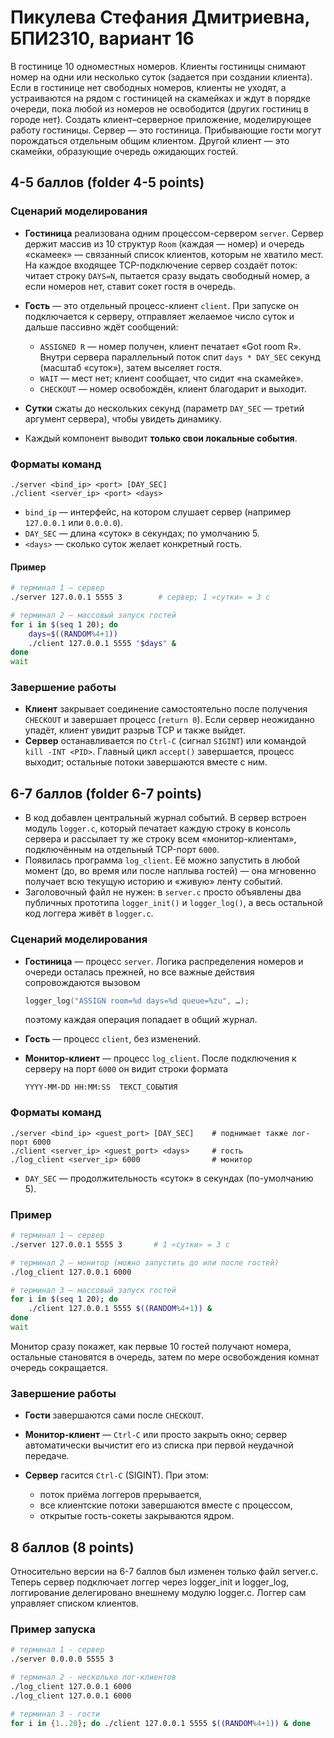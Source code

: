 # Пикулева Стефания Дмитриевна, БПИ2310, вариант 16

В гостинице 10 одноместных номеров. Клиенты гостиницы снимают номер на одни или несколько суток (задается при создании клиента). Если в гостинице нет свободных номеров, клиенты не уходят, а устраиваются на рядом с гостиницей на скамейках и ждут в порядке очереди, пока
любой из номеров не освободится (других гостиниц в городе нет).
Создать клиент–серверное приложение, моделирующее работу гостиницы.
Сервер — это гостиница. Прибывающие гости могут порождаться отдельным общим клиентом. Другой клиент — это скамейки, образующие очередь ожидающих гостей.

## 4-5 баллов (folder 4-5 points)

### Сценарий моделирования

* **Гостиница** реализована одним процессом-сервером `server`.
  Сервер держит массив из 10 структур `Room` (каждая — номер) и очередь «скамеек» — связанный список клиентов, которым не хватило мест.
  На каждое входящее TCP-подключение сервер создаёт поток: читает строку `DAYS=N`, пытается сразу выдать свободный номер, а если номеров нет, ставит сокет гостя в очередь.

* **Гость** — это отдельный процесс-клиент `client`. При запуске он подключается к серверу, отправляет желаемое число суток и дальше пассивно ждёт сообщений:

  * `ASSIGNED R` — номер получен, клиент печатает «Got room R».
    Внутри сервера параллельный поток спит `days * DAY_SEC` секунд (масштаб «суток»), затем выселяет гостя.
  * `WAIT` — мест нет; клиент сообщает, что сидит «на скамейке».
  * `CHECKOUT` — номер освобождён, клиент благодарит и выходит.

* **Сутки** сжаты до нескольких секунд (параметр `DAY_SEC` — третий аргумент сервера), чтобы увидеть динамику.

* Каждый компонент выводит **только свои локальные события**.

### Форматы команд

```
./server <bind_ip> <port> [DAY_SEC]
./client <server_ip> <port> <days>
```

* `bind_ip` — интерфейс, на котором слушает сервер (например `127.0.0.1` или `0.0.0.0`).
* `DAY_SEC` — длина «суток» в секундах; по умолчанию 5.
* `<days>` — сколько суток желает конкретный гость.

#### Пример

  ```bash
  # терминал 1 — сервер
  ./server 127.0.0.1 5555 3        # сервер; 1 «сутки» = 3 с

  # терминал 2 — массовый запуск гостей
  for i in $(seq 1 20); do
      days=$((RANDOM%4+1))
      ./client 127.0.0.1 5555 "$days" &
  done
  wait
  ```

### Завершение работы

* **Клиент** закрывает соединение самостоятельно после получения `CHECKOUT` и завершает процесс (`return 0`).
  Если сервер неожиданно упадёт, клиент увидит разрыв TCP и также выйдет.
* **Сервер** останавливается по `Ctrl-C` (сигнал `SIGINT`) или командой `kill -INT <PID>`.
  Главный цикл `accept()` завершается, процесс выходит; остальные потоки завершаются вместе с ним.

## 6-7 баллов (folder 6-7 points)

* В код добавлен центральный журнал событий.
  В сервер встроен модуль `logger.c`, который печатает каждую строку в консоль сервера и рассылает ту же строку всем «монитор-клиентам», подключённым на отдельный TCP-порт `6000`.
* Появилась программа `log_client`. Её можно запустить в любой момент (до, во время или после наплыва гостей) — она мгновенно получает всю текущую историю и «живую» ленту событий.
* Заголовочный файл не нужен: в `server.c` просто объявлены два публичных прототипа `logger_init()` и `logger_log()`, а весь остальной код логгера живёт в `logger.c`.

### Сценарий моделирования

* **Гостиница** — процесс `server`.
  Логика распределения номеров и очереди осталась прежней, но все важные действия сопровождаются вызовом

  ```c
  logger_log("ASSIGN room=%d days=%d queue=%zu", …);
  ```

  поэтому каждая операция попадает в общий журнал.

* **Гость** — процесс `client`, без изменений.

* **Монитор-клиент** — процесс `log_client`.
  После подключения к серверу на порт `6000` он видит строки формата

  ```
  YYYY-MM-DD HH:MM:SS  ТЕКСТ_СОБЫТИЯ
  ```

### Форматы команд

```
./server <bind_ip> <guest_port> [DAY_SEC]    # поднимает также лог-порт 6000
./client <server_ip> <guest_port> <days>     # гость
./log_client <server_ip> 6000                # монитор
```

* `DAY_SEC` — продолжительность «суток» в секундах (по-умолчанию 5).

### Пример

```bash
# терминал 1 — сервер
./server 127.0.0.1 5555 3       # 1 «сутки» = 3 с

# терминал 2 — монитор (можно запустить до или после гостей)
./log_client 127.0.0.1 6000

# терминал 3 — массовый запуск гостей
for i in $(seq 1 20); do
    ./client 127.0.0.1 5555 $((RANDOM%4+1)) &
done
wait
```

Монитор сразу покажет, как первые 10 гостей получают номера, остальные становятся в очередь, затем по мере освобождения комнат очередь сокращается.

### Завершение работы

* **Гости** завершаются сами после `CHECKOUT`.
* **Монитор-клиент** — `Ctrl-C` или просто закрыть окно; сервер автоматически вычистит его из списка при первой неудачной передаче.
* **Сервер** гасится `Ctrl-C` (SIGINT). При этом:

  * поток приёма логгеров прерывается,
  * все клиентские потоки завершаются вместе с процессом,
  * открытые гость-сокеты закрываются ядром.

## 8 баллов (8 points)

 Относительно версии на 6-7 баллов был изменен только файл server.c. 
 Теперь сервер подключает логгер через logger_init и logger_log, логгирование делегировано внешнему модулю logger.c. Логгер сам управляет списком клиентов.

 ### Пример запуска

 ```bash
# терминал 1 - сервер
./server 0.0.0.0 5555 3

# терминал 2 - несколько лог-клиентов 
./log_client 127.0.0.1 6000
./log_client 127.0.0.1 6000

# терминал 3 - гости
for i in {1..20}; do ./client 127.0.0.1 5555 $((RANDOM%4+1)) & done
```
